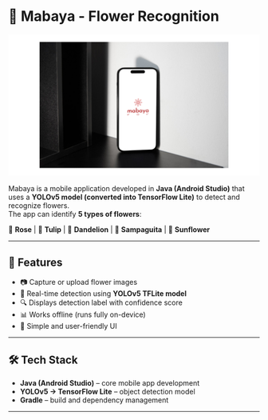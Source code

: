 # 🌸 Mabaya - Flower Recognition  

![App Preview](Preview.png)  

Mabaya is a mobile application developed in **Java (Android Studio)** that uses a **YOLOv5 model (converted into TensorFlow Lite)** to detect and recognize flowers.  
The app can identify **5 types of flowers**:  

🌹 **Rose** | 🌷 **Tulip** | 🌼 **Dandelion** | 🤍 **Sampaguita** | 🌻 **Sunflower**  

---

## 🚀 Features  
- 📷 Capture or upload flower images  
- 🤖 Real-time detection using **YOLOv5 TFLite model**  
- 🔍 Displays detection label with confidence score  
- 📊 Works offline (runs fully on-device)  
- 🎨 Simple and user-friendly UI  

---

## 🛠️ Tech Stack  
- **Java (Android Studio)** – core mobile app development  
- **YOLOv5 → TensorFlow Lite** – object detection model  
- **Gradle** – build and dependency management  

---
